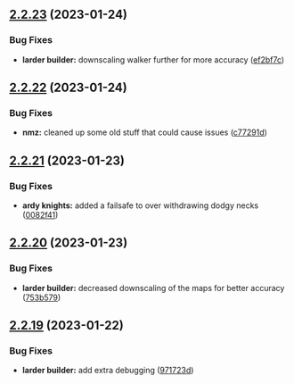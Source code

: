 ## [2.2.23](https://github.com/Torwent/wasp-free/compare/v2.2.22...v2.2.23) (2023-01-24)


### Bug Fixes

* **larder builder:** downscaling walker further for more accuracy ([ef2bf7c](https://github.com/Torwent/wasp-free/commit/ef2bf7c1ecda46b13a46d9bbdfaadbe1a7086be4))



## [2.2.22](https://github.com/Torwent/wasp-free/compare/v2.2.21...v2.2.22) (2023-01-24)


### Bug Fixes

* **nmz:** cleaned up some old stuff that could cause issues ([c77291d](https://github.com/Torwent/wasp-free/commit/c77291d5bc3ddf5be2c554bcb5f12ac04c24d17f))



## [2.2.21](https://github.com/Torwent/wasp-free/compare/v2.2.20...v2.2.21) (2023-01-23)


### Bug Fixes

* **ardy knights:** added a failsafe to over withdrawing dodgy necks ([0082f41](https://github.com/Torwent/wasp-free/commit/0082f41a261a3b00913d412a64c5806d81c67863))



## [2.2.20](https://github.com/Torwent/wasp-free/compare/v2.2.19...v2.2.20) (2023-01-23)


### Bug Fixes

* **larder builder:** decreased downscaling of the maps for better accuracy ([753b579](https://github.com/Torwent/wasp-free/commit/753b5795ed1eae21a61d62a01cc6b950b2e53ebc))



## [2.2.19](https://github.com/Torwent/wasp-free/compare/v2.2.18...v2.2.19) (2023-01-22)


### Bug Fixes

* **larder builder:** add extra debugging ([971723d](https://github.com/Torwent/wasp-free/commit/971723d133b21fe4534a8d17887b61d10b38a034))



